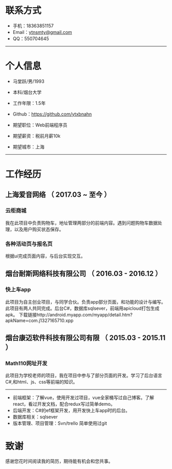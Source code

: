 # 联系方式

- 手机：18363851157
- Email：ytnsmty@gmail.com
- QQ：550704645

---

# 个人信息

 - 马堂跃/男/1993 
 - 本科/烟台大学 
 - 工作年限：1.5年
 - Github：https://github.com/ytxbnahn 

 - 期望职位：Web前端程序员
 - 期望薪资：税前月薪10k
 - 期望城市：上海

---

# 工作经历

## 上海爱音网络 （ 2017.03 ~ 至今 ）

### 云柜商城 
我在此项目中负责购物车，地址管理两部分的前端内容。遇到问题购物车数据处理，以及用户购买状态保存。


### 各种活动页与报名页
根据ui完成页面内容，与后台实现交互。

 
## 烟台耐斯网络科技有限公司  （ 2016.03 - 2016.12 ）

### 快上车app 
此项目为自主创业项目，与同学合伙。负责app部分页面，和功能的设计与编写。此项目有两人共同完成。后台C#，数据库sqlsever，前端用apicloud打包生成apk。
下载链接http://android.myapp.com/myapp/detail.htm?apkName=com.j1327165710.xpp


## 烟台康迈软件科技有限公司有限   （ 2015.03 - 2015.11 ）

### Math110网址开发 
此项目为学校老师的项目，我在项目中参与了部分页面的开发。学习了后台语言C#,和html、js、css等前端的知识。

---

- 前端框架：了解vue，使用开发过项目，vue全家桶写过自己博客。了解react，看过开发文档，配合redux写过简单demo。
- 后端开发：C#的ef框架开发，用开发快上车app时的后台。
- 数据库相关：sqlsever
- 版本管理、项目管理：Svn/trello 简单使用过git

# 致谢
感谢您花时间阅读我的简历，期待能有机会和您共事。
